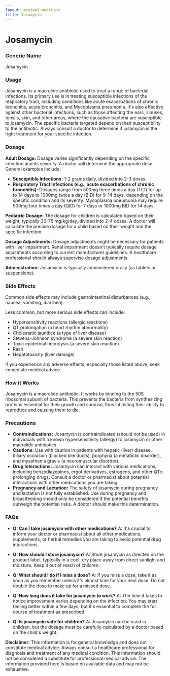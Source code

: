 ```yaml
---
layout: minimal-medicine
title: Josamycin
---
```


# Josamycin
### Generic Name
Josamycin

### Usage
Josamycin is a macrolide antibiotic used to treat a range of bacterial infections.  Its primary use is in treating susceptible infections of the respiratory tract, including conditions like acute exacerbations of chronic bronchitis, acute bronchitis, and Mycoplasma pneumonia. It's also effective against other bacterial infections, such as those affecting the ears, sinuses, tonsils, skin, and other areas, where the causative bacteria are susceptible to josamycin.  The specific bacteria targeted depend on their susceptibility to the antibiotic.  Always consult a doctor to determine if josamycin is the right treatment for your specific infection.

### Dosage

**Adult Dosage:**  Dosage varies significantly depending on the specific infection and its severity.  A doctor will determine the appropriate dose. General examples include:

* **Susceptible Infections:** 1-2 grams daily, divided into 2-3 doses.
* **Respiratory Tract Infections (e.g., acute exacerbations of chronic bronchitis):**  Dosages range from 500mg three times a day (TID) for up to 14 days to 1000mg twice a day (BID) for 9-14 days, depending on the specific condition and its severity.  Mycoplasma pneumonia may require 500mg four times a day (QID) for 7 days or 1000mg BID for 14 days.


**Pediatric Dosage:**  The dosage for children is calculated based on their weight, typically 30-75 mg/kg/day, divided into 2-4 doses.  A doctor will calculate the precise dosage for a child based on their weight and the specific infection.

**Dosage Adjustments:**  Dosage adjustments might be necessary for patients with liver impairment.  Renal impairment doesn't typically require dosage adjustments according to current manufacturer guidelines.  A healthcare professional should always supervise dosage adjustments.

**Administration:** Josamycin is typically administered orally (as tablets or suspensions).


### Side Effects

Common side effects may include gastrointestinal disturbances (e.g., nausea, vomiting, diarrhea).

Less common, but more serious side effects can include:

* Hypersensitivity reactions (allergic reactions)
* QT prolongation (a heart rhythm abnormality)
* Cholestatic jaundice (a type of liver disease)
* Stevens-Johnson syndrome (a severe skin reaction)
* Toxic epidermal necrolysis (a severe skin reaction)
* Rash
* Hepatotoxicity (liver damage)

If you experience any adverse effects, especially those listed above, seek immediate medical advice.


### How it Works

Josamycin is a macrolide antibiotic. It works by binding to the 50S ribosomal subunit of bacteria. This prevents the bacteria from synthesizing proteins essential for their growth and survival, thus inhibiting their ability to reproduce and causing them to die.


### Precautions

* **Contraindications:** Josamycin is contraindicated (should not be used) in individuals with a known hypersensitivity (allergy) to josamycin or other macrolide antibiotics.
* **Cautions:** Use with caution in patients with hepatic (liver) disease, biliary occlusion (blocked bile ducts), porphyria (a metabolic disorder), and myasthenia gravis (a neuromuscular disorder).
* **Drug Interactions:** Josamycin can interact with various medications, including benzodiazepines, ergot derivatives, estrogens, and other QTc-prolonging drugs. Consult a doctor or pharmacist about potential interactions with other medications you are taking.
* **Pregnancy and Lactation:** The safety of josamycin during pregnancy and lactation is not fully established. Use during pregnancy and breastfeeding should only be considered if the potential benefits outweigh the potential risks.  A doctor should make this determination.


### FAQs

* **Q: Can I take josamycin with other medications?** A:  It's crucial to inform your doctor or pharmacist about all other medications, supplements, or herbal remedies you are taking to avoid potential drug interactions.

* **Q: How should I store josamycin?** A: Store josamycin as directed on the product label, typically in a cool, dry place away from direct sunlight and moisture. Keep it out of reach of children.

* **Q: What should I do if I miss a dose?** A:  If you miss a dose, take it as soon as you remember unless it's almost time for your next dose.  Do not double the dose to make up for a missed dose.

* **Q: How long does it take for josamycin to work?** A: The time it takes to notice improvement varies depending on the infection. You may start feeling better within a few days, but it's essential to complete the full course of treatment as prescribed.

* **Q: Is josamycin safe for children?** A: Josamycin can be used in children, but the dosage must be carefully calculated by a doctor based on the child's weight.

**Disclaimer:** This information is for general knowledge and does not constitute medical advice. Always consult a healthcare professional for diagnosis and treatment of any medical condition.  This information should not be considered a substitute for professional medical advice.  The information provided here is based on available data and may not be exhaustive.

